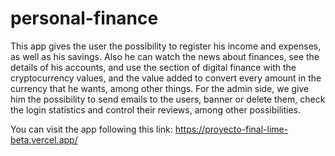 # personal-finance
This app gives the user the possibility to register his income and expenses, as well as his savings. Also he can watch the news about finances, see the details of his accounts, and use the section of digital finance with the cryptocurrency values, and the value added to convert every amount in the currency that he wants, among other things. For the admin side, we give him the possibility to send emails to the users, banner or delete them, check the login statistics and control their reviews, among other possibilities.

You can visit the app following this link: https://proyecto-final-lime-beta.vercel.app/
